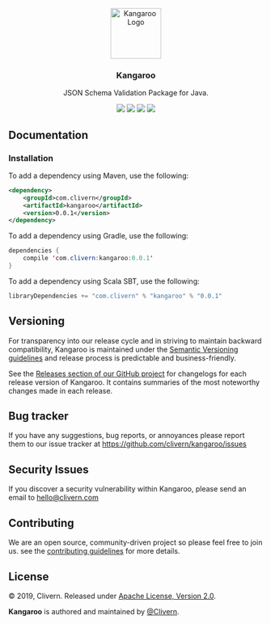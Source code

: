 <p align="center">
	<img alt="Kangaroo Logo" src="https://raw.githubusercontent.com/Clivern/Kangaroo/master/images/logo.png" height="100" />
	<h3 align="center">Kangaroo</h3>
	<p align="center">JSON Schema Validation Package for Java.</p>
	<p align="center">
		<a href="http://www.javadoc.io/doc/com.clivern/kangaroo"><img src="http://www.javadoc.io/badge/com.clivern/kangaroo.svg"></a>
		<a href="https://travis-ci.org/Clivern/Kangaroo"><img src="https://travis-ci.org/Clivern/Kangaroo.svg?branch=master"></a>
		<a href="https://mvnrepository.com/artifact/com.clivern/kangaroo/0.0.1"><img src="https://img.shields.io/maven-central/v/com.clivern/kangaroo.svg"></a>
		<a href="https://github.com/Clivern/Kangaroo/blob/master/LICENSE"><img src="https://img.shields.io/badge/LICENSE-Apache_2.0-orange.svg"></a>
	</p>
</p>


## Documentation

### Installation

To add a dependency using Maven, use the following:
```xml
<dependency>
    <groupId>com.clivern</groupId>
    <artifactId>kangaroo</artifactId>
    <version>0.0.1</version>
</dependency>
```

To add a dependency using Gradle, use the following:
```java
dependencies {
    compile 'com.clivern:kangaroo:0.0.1'
}
```

To add a dependency using Scala SBT, use the following:
```java
libraryDependencies += "com.clivern" % "kangaroo" % "0.0.1"
```


## Versioning

For transparency into our release cycle and in striving to maintain backward compatibility, Kangaroo is maintained under the [Semantic Versioning guidelines](https://semver.org/) and release process is predictable and business-friendly.

See the [Releases section of our GitHub project](https://github.com/clivern/kangaroo/releases) for changelogs for each release version of Kangaroo. It contains summaries of the most noteworthy changes made in each release.


## Bug tracker

If you have any suggestions, bug reports, or annoyances please report them to our issue tracker at https://github.com/clivern/kangaroo/issues


## Security Issues

If you discover a security vulnerability within Kangaroo, please send an email to [hello@clivern.com](mailto:hello@clivern.com)


## Contributing

We are an open source, community-driven project so please feel free to join us. see the [contributing guidelines](CONTRIBUTING.md) for more details.


## License

© 2019, Clivern. Released under [Apache License, Version 2.0](https://www.apache.org/licenses/LICENSE-2.0).

**Kangaroo** is authored and maintained by [@Clivern](http://github.com/clivern).
